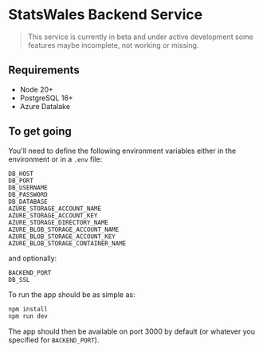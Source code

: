 # StatsWales Backend Service

> This service is currently in beta and under active development
> some features maybe incomplete, not working or missing.

## Requirements

-   Node 20+
-   PostgreSQL 16+
-   Azure Datalake

## To get going

You'll need to define the following environment variables either in the environment or in a `.env` file:

```env
DB_HOST
DB_PORT
DB_USERNAME
DB_PASSWORD
DB_DATABASE
AZURE_STORAGE_ACCOUNT_NAME
AZURE_STORAGE_ACCOUNT_KEY
AZURE_STORAGE_DIRECTORY_NAME
AZURE_BLOB_STORAGE_ACCOUNT_NAME
AZURE_BLOB_STORAGE_ACCOUNT_KEY
AZURE_BLOB_STORAGE_CONTAINER_NAME
```

and optionally:

```env
BACKEND_PORT
DB_SSL
```

To run the app should be as simple as:

```bash
npm install
npm run dev
```

The app should then be available on port 3000 by default (or whatever you specified for `BACKEND_PORT`).
